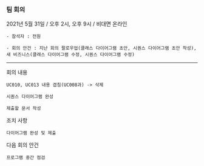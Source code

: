 ### 팀 회의
  2021년 5월 31일 / 오후 2시, 오후 9시 / 비대면 온라인

    - 참석자 : 전원 
    
    - 회의 안건 : 지난 회의 팔로우업(클래스 다이어그램 초안, 시퀀스 다이어그램 초안 작성), 새 비즈니스(클래스 다이어그램 수정, 시퀀스 다이어그램 수정)
---

회의 내용


    UC010, UC013 내용 겹침(UC008과) -> 삭제
  
    시퀀스 다이어그램 완성
  
    제출할 문서 작성
  
  


조치 사항
	
    다이어그램 완성 및 제출


다음 회의 안건
	
    프로그램 중간 점검
